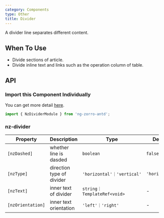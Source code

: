 ```yaml
---
category: Components
type: Other
title: Divider
---
```


A divider line separates different content.

## When To Use

- Divide sections of article.
- Divide inline text and links such as the operation column of table.

## API

### Import this Component Individually

You can get more detail [here](/docs/getting-started/en#import-a-component-individually).

```ts
import { NzDividerModule } from 'ng-zorro-antd';
```

### nz-divider

| Property | Description | Type | Default |
| -------- | ----------- | ---- | ------- |
| `[nzDashed]` | whether line is dasded | `boolean` | `false` |
| `[nzType]` | direction type of divider | `'horizontal'｜'vertical'` | `'horizontal'` |
| `[nzText]` | inner text of divider | `string｜TemplateRef<void>` | - |
| `[nzOrientation]` | inner text orientation | `'left'｜'right'` | - |
